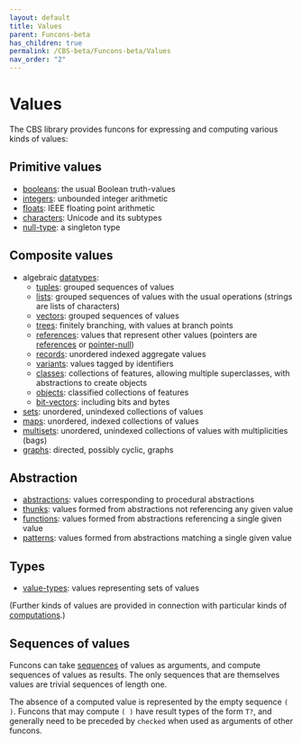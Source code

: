 ```yaml
---
layout: default
title: Values
parent: Funcons-beta
has_children: true
permalink: /CBS-beta/Funcons-beta/Values
nav_order: "2"
---
```


Values
======

The CBS library provides funcons for expressing and computing various kinds of
values:

Primitive values
----------------

- [booleans]\: the usual Boolean truth-values
- [integers]\: unbounded integer arithmetic
- [floats]\: IEEE floating point arithmetic
- [characters]\: Unicode and its subtypes
- [null-type]\: a singleton type

Composite values
----------------

- algebraic [datatypes]\:
  - [tuples]\: grouped sequences of values
  - [lists]\:  grouped sequences of values with the usual operations
      \(strings are lists of characters)
  - [vectors]\: grouped sequences of values
  - [trees]\: finitely branching, with values at branch points
  - [references]\: values that represent other values
      \(pointers are [references] or [pointer-null])
  - [records]\: unordered indexed aggregate values
  - [variants]\: values tagged by identifiers
  - [classes]\: collections of features, allowing multiple superclasses,
       with abstractions to create objects
  - [objects]\: classified collections of features
  - [bit-vectors]\: including bits and bytes
- [sets]\: unordered, unindexed collections of values
- [maps]\: unordered, indexed collections of values
- [multisets]\: unordered, unindexed collections of values with multiplicities
    (bags)
- [graphs]\: directed, possibly cyclic, graphs

Abstraction
------------

- [abstractions]\: values corresponding to procedural abstractions
- [thunks]\: values formed from abstractions not referencing any given value
- [functions]\: values formed from abstractions referencing a single given value
- [patterns]\: values formed from abstractions matching a single given value

Types
-----

- [value-types]\: values representing sets of values

(Further kinds of values are provided in connection with particular kinds of
[computations].)

Sequences of values
-------------------

Funcons can take [sequences] of values as arguments, and compute sequences of
values as results. The only sequences that are themselves values are trivial
sequences of length one.

The absence of a computed value is represented by the empty sequence `( )`.
Funcons that may compute `( )` have result types of the form `T?`, and
generally need to be preceded by `checked` when used as arguments of other
funcons.

[values]:       /CBS-beta/Funcons-beta/Values/Value-Types/

[booleans]:     /CBS-beta/Funcons-beta/Values/Primitive/Booleans/
[integers]:     /CBS-beta/Funcons-beta/Values/Primitive/Integers/
[floats]:       /CBS-beta/Funcons-beta/Values/Primitive/Floats/
[characters]:   /CBS-beta/Funcons-beta/Values/Primitive/Characters/
[null-type]:    /CBS-beta/Funcons-beta/Values/Primitive/Null/
[pointer-null]: /CBS-beta/Funcons-beta/Values/Composite/References/

[datatypes]:    /CBS-beta/Funcons-beta/Values/Composite/Datatypes/
[tuples]:       /CBS-beta/Funcons-beta/Values/Composite/Tuples/
[lists]:        /CBS-beta/Funcons-beta/Values/Composite/Lists/
[vectors]:      /CBS-beta/Funcons-beta/Values/Composite/Vectors/
[trees]:        /CBS-beta/Funcons-beta/Values/Composite/Trees/
[references]:   /CBS-beta/Funcons-beta/Values/Composite/References/
[pointer-null]: /CBS-beta/Funcons-beta/Values/Composite/References/
[records]:      /CBS-beta/Funcons-beta/Values/Composite/Records/
[variants]:     /CBS-beta/Funcons-beta/Values/Composite/Variants/
[classes]:      /CBS-beta/Funcons-beta/Values/Composite/Classes/
[objects]:      /CBS-beta/Funcons-beta/Values/Composite/Objects/
[bit-vectors]:  /CBS-beta/Funcons-beta/Values/Composite/Bits/
[sets]:         /CBS-beta/Funcons-beta/Values/Composite/Sets/
[maps]:         /CBS-beta/Funcons-beta/Values/Composite/Maps/
[multisets]:    /CBS-beta/Funcons-beta/Values/Composite/Multisets/
[graphs]:       /CBS-beta/Funcons-beta/Values/Composite/Graphs/

[abstractions]: /CBS-beta/Funcons-beta/Values/Abstraction/Generic/
[thunks]:       /CBS-beta/Funcons-beta/Values/Abstraction/Thunks/
[functions]:    /CBS-beta/Funcons-beta/Values/Abstraction/Functions/
[patterns]:     /CBS-beta/Funcons-beta/Values/Abstraction/Patterns/

[value-types]:  /CBS-beta/Funcons-beta/Values/Value-Types/
[computations]: /CBS-beta/Funcons-beta/Computations/
[sequences]:    /CBS-beta/Funcons-beta/Values/Composite/Sequences/
